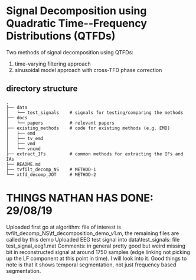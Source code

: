 # Signal Decomposition using Quadratic Time--Frequency Distributions (QTFDs)

Two methods of signal decomposition using QTFDs:
1. time-varying filtering approach
2. sinusoidal model approach with cross-TFD phase correction

## directory structure

```
.
├── data
│   └── test_signals    # signals for testing/comparing the methods
├── docs
│   └── papers          # relevant papers
├── existing_methods    # code for existing methods (e.g. EMD)
│   ├── emd
│   ├── tv_emd
│   ├── vmd
│   └── vncmd
├── extract_IFs         # common methods for extracting the IFs and IAs
├── README.md
├── tvfilt_decomp_NS    # METHOD-1
└── xtfd_decomp_JOT     # METHOD-2
```

# THINGS NATHAN HAS DONE: 29/08/19
Uploaded first go at algorithm: file of interest is tvfilt_decomp_NS\tf_decomposition_demo_v1.m, the remaining files are called by this demo
Uploaded EEG test signal into data\test_signals: file test_signal_eeg1.mat
Comments: in general pretty good but weird missing bit in reconstructed signal at around 1750 samples (edge linking not picking up the LF component at this point in time). I will look into it. Good things to note is that it shows temporal segmentation, not just frequency based segmentation.